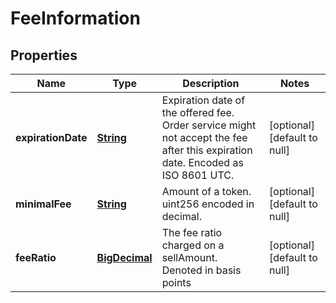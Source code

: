 # FeeInformation

## Properties

| Name               | Type                        | Description                                                                                                                     | Notes                        |
| ------------------ | --------------------------- | ------------------------------------------------------------------------------------------------------------------------------- | ---------------------------- |
| **expirationDate** | [**String**](string.md)     | Expiration date of the offered fee. Order service might not accept the fee after this expiration date. Encoded as ISO 8601 UTC. | [optional] [default to null] |
| **minimalFee**     | [**String**](string.md)     | Amount of a token. uint256 encoded in decimal.                                                                                  | [optional] [default to null] |
| **feeRatio**       | [**BigDecimal**](number.md) | The fee ratio charged on a sellAmount. Denoted in basis points                                                                  | [optional] [default to null] |

